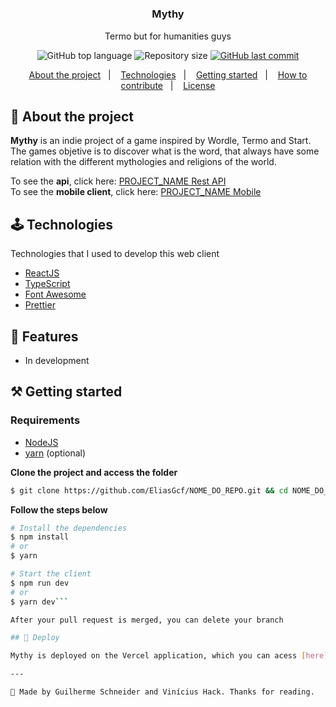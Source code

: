 <h1 align="center">
	<!-- <img alt="Logo" src="https://i.imgur.com/6wuww3b.png" width="200px" /> -->
</h1>

<h3 align="center">
  Mythy
</h3>

<p align="center">Termo but for humanities guys</p>

<p align="center">
  <img alt="GitHub top language" src="https://img.shields.io/github/languages/top/theguidev/mythy?color=%23ff6666&style=for-the-badge">
  
  <img alt="Repository size" src="https://img.shields.io/github/repo-size/theguidev/mythy?color=%23FF6666&style=for-the-badge">
  
  <a href="https://github.com/ViniciusHack/worldtrip/commits/master">
    <img alt="GitHub last commit" src="https://img.shields.io/github/last-commit/theguidev/mythy?color=FF6666&style=for-the-badge">
  </a>
</p>

<p align="center">
  <a href="#-about-the-project">About the project</a>&nbsp;&nbsp;&nbsp;|&nbsp;&nbsp;&nbsp;
  <a href="#-technologies">Technologies</a>&nbsp;&nbsp;&nbsp;|&nbsp;&nbsp;&nbsp;
  <a href="#-getting-started">Getting started</a>&nbsp;&nbsp;&nbsp;|&nbsp;&nbsp;&nbsp;
  <a href="#-how-to-contribute">How to contribute</a>&nbsp;&nbsp;&nbsp;|&nbsp;&nbsp;&nbsp;
  <a href="#-license">License</a>
</p>

## 🔰  About the project

**Mythy** is an indie project of a game inspired by Wordle, Termo and Start. 
The games objetive is to discover what is the word, that always have some relation
with the different mythologies and religions of the world.

To see the **api**, click here: [PROJECT_NAME Rest API](https://github/eliasgcf/readme-template)</br>
To see the **mobile client**, click here: [PROJECT_NAME Mobile](https://github/eliasgcf/readme-template)

## 🕹️ Technologies

Technologies that I used to develop this web client

- [ReactJS](https://reactjs.org/)
- [TypeScript](https://www.typescriptlang.org/)
- [Font Awesome](https://www.fontawesome.com/) 
- [Prettier](https://prettier.io/)

## 🎯 Features

- In development

## ⚒️ Getting started

### Requirements

- [NodeJS](https://nodejs.org/en/)
- [yarn](https://classic.yarnpkg.com/lang/en/docs/install/) (optional)

**Clone the project and access the folder**

```bash
$ git clone https://github.com/EliasGcf/NOME_DO_REPO.git && cd NOME_DO_REPO
```

**Follow the steps below**

```bash
# Install the dependencies
$ npm install
# or
$ yarn

# Start the client
$ npm run dev
# or
$ yarn dev```

After your pull request is merged, you can delete your branch

## 🔮 Deploy

Mythy is deployed on the Vercel application, which you can acess [here](https://mythy.vercel.app/)

---

🎍 Made by Guilherme Schneider and Vinícius Hack. Thanks for reading.




